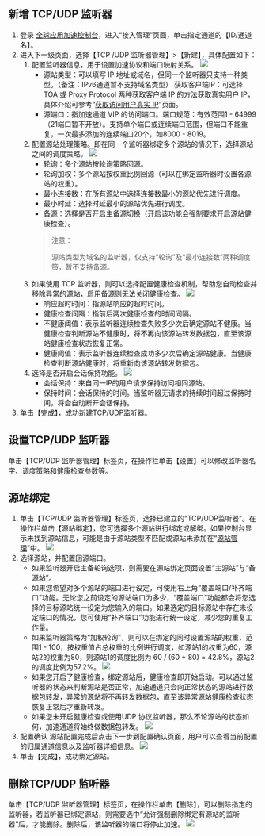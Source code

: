 ##  新增 TCP/UDP 监听器
1.	登录 [全球应用加速控制台](https://console.cloud.tencent.com/gaap)，进入“接入管理”页面，单击指定通道的【ID/通道名】。
2.	进入下一级页面，选择【TCP /UDP 监听器管理】>【新建】，具体配置如下：
	1.  配置监听器信息，用于设置加速协议和端口映射关系。
	![](https://main.qcloudimg.com/raw/5c7c0260e11cd5b46862cfbf76e231d4.png) 
		- 源站类型：可以填写 IP 地址或域名，但同一个监听器只支持一种类型。（备注：IPv6通道暂不支持域名类型）
		获取客户端IP：可选择 TOA 或 Proxy Protocol 两种获取客户端 IP 的方法获取真实用户 IP，具体介绍可参考“[获取访问用户真实 IP](https://cloud.tencent.com/document/product/608/14429)”页面。
		- 源端口：指加速通道 VIP 的访问端口。端口规范：有效范围1 - 64999（21端口暂不开放）。支持单个端口或连续端口范围，但端口不能重复，一次最多添加的连续端口20个，如8000 - 8019。
	2. 配置源站处理策略。即在同一个监听器绑定多个源站的情况下，选择源站之间的调度策略。
	 ![](https://main.qcloudimg.com/raw/7cc9ba2bfbf22411b188e14505fbd9b2.png)
		- 轮询：多个源站按轮询策略回源。
		- 轮询加权：多个源站按权重比例回源（可以在绑定监听器时设置各源站的权重）。
		- 最小连接数：在所有源站中选择连接数最小的源站优先进行调度。
		- 最小时延：选择时延最小的源站优先进行调度。
		- 备源：选择是否开启主备源切换（开启该功能会强制要求开启源站健康检查）。
		<blockquote class="d-mod-notice">
							<div class="d-mod-title d-notice-title">
								<i class="d-icon-notice"></i>注意：
							</div>
               <p>源站类型为域名的监听器，仅支持“轮询”及“最小连接数”两种调度策，暂不支持备源。</p>
						</blockquote>
	3. 如果使用 TCP 监听器，则可以选择配置健康检查机制，帮助您自动检查并移除异常的源站，启用备源则无法关闭健康检查。
	 ![](https://main.qcloudimg.com/raw/ebd2d05dd1fbab5531d4897fd0b8c046.png)
		- 响应超时时间：指源站响应的超时时间。
		- 健康检查间隔：指前后两次健康检查的时间间隔。
		- 不健康阈值：表示监听器连续检查失败多少次后确定源站不健康。当健康检查判断源站不健康时，将不再向该源站转发数据包，直至该源站健康检查状态恢复正常。 
		- 健康阈值：表示监听器连续检查成功多少次后确定源站健康。当健康检查判断源站健康时，将重新向该源站转发数据包。
	4. 选择是否开启会话保持功能。
	 ![](https://main.qcloudimg.com/raw/2e7471ba4795c532966dbc67f391c81d.png)
		- 会话保持：来自同一IP的用户请求保持访问相同源站。
		- 保持时间：会话保持的时间。当监听器无请求的持续时间超过保持时间，将会自动断开会话保持。
3.	单击【完成】，成功新建TCP/UDP监听器。

## 设置TCP/UDP 监听器
单击【TCP/UDP 监听器管理】标签页，在操作栏单击【设置】可以修改监听器名字、调度策略和健康检查参数等。
## 源站绑定
1.	单击【TCP/UDP 监听器管理】标签页，选择已建立的“TCP/UDP监听器”。在操作栏单击【源站绑定】，您可选择多个源站进行绑定或解绑。如果控制台显示未找到源站信息，可能是由于源站类型不匹配或源站未添加在“[源站管理](https://console.cloud.tencent.com/gaap/listrs)”中。
 ![](https://main.qcloudimg.com/raw/7777f065d6f2c6e0b04aeca4f8deeb9a.png)
2.	选择源站，并配置回源端口。
	- 如果监听器开启主备轮询选项，则需要在源站绑定页面设置“主源站”与“备源站”。
	- 如果您希望对多个源站的端口进行设定，可使用右上角“覆盖端口/补齐端口”功能。无论您之前设定的源站端口为多少，“覆盖端口”功能都会将您选择的目标源站统一设定为您输入的端口。如果选定的目标源站中存在未设定端口的情况，您可使用“补齐端口”功能进行统一设定，减少您的重复工作量。
	- 如果监听器策略为“加权轮询”，则可以在绑定的同时设置源站的权重，范围1 - 100，按权重值占总权重的比例进行调度，如源站1的权重为60，源站2的权重为80，则源站1的调度比例为 60 / (60 + 80) = 42.8%，源站2的调度比例为57.2%。
	 ![](https://main.qcloudimg.com/raw/ddb99c5d31ee860aa75687cc722bcc60.png)
	- 如果您开启了健康检查，绑定源站后，健康检查即开始启动。可以通过监听器的状态来判断源站是否正常，加速通道只会向正常状态的源站进行数据包转发，异常的源站将不再转发数据包，直至该异常源站健康检查状态恢复正常后才重新转发。
	- 如果您未开启健康检查或使用UDP 协议监听器，那么不论源站的状态如何，加速通道将始终做数据包转发。
	 ![](https://main.qcloudimg.com/raw/cc79b67e828e33377bd83ff5ba7d356e.png)
3.	配置确认
源站配置完成后点击下一步到配置确认页面，用户可以查看当前配置的归属通道信息以及监听器详细信息。
 ![](https://main.qcloudimg.com/raw/11a39a5defaea8d2540e037334ba93ab.png)
4.	单击【完成】，成功绑定源站。

## 删除TCP/UDP 监听器
单击【TCP/UDP 监听器管理】标签页，在操作栏单击【删除】，可以删除指定的监听器，若监听器已绑定源站，则需要选中“允许强制删除绑定有源站的监听器”后，才能删除。删除后，该监听器的端口将停止加速。
 ![](https://main.qcloudimg.com/raw/5dd1ebced34ac200ee8e06c47511a8e5.png)
